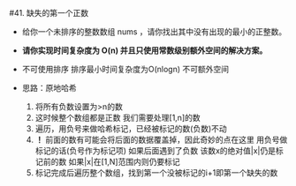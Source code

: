 #41. 缺失的第一个正数
- 给你一个未排序的整数数组 nums ，请你找出其中没有出现的最小的正整数。

- **请你实现时间复杂度为 O(n) 并且只使用常数级别额外空间的解决方案。**

- 不可使用排序 排序最小时间复杂度为O(nlogn) 不可额外空间

- 思路：原地哈希
  1. 将所有负数设置为>n的数
  2.  这时候整个数组都是正数 我们需要处理[1,n]的数
  3.  遍历，用负号来做哈希标记，已经被标记的数(负数)不动
  4. **！** 前面的数有可能会将后面的数据覆盖掉，因此奇妙的点在这里 用负号做标记的话(负号作为标记项) 如果后面遇到了负数 该数x的绝对值|x|仍是标记前的数 如果|x|在[1,N]范围内则仍要标记
  5. 标记完成后遍历整个数组，找到第一个没被标记的i+1即第一个缺失的数
